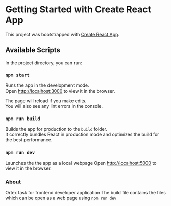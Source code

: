 # Getting Started with Create React App

This project was bootstrapped with [Create React App](https://github.com/facebook/create-react-app).

## Available Scripts

In the project directory, you can run:

### `npm start`

Runs the app in the development mode.\
Open [http://localhost:3000](http://localhost:3000) to view it in the browser.

The page will reload if you make edits.\
You will also see any lint errors in the console.

### `npm run build`

Builds the app for production to the `build` folder.\
It correctly bundles React in production mode and optimizes the build for the best performance.


### `npm run dev`

Launches the the app as a local webpage
Open [http://localhost:5000](http://localhost:5000) to view it in the browser.

### About
Ortex task for frontend developer application
The build file contains the files which can be open as a web page using `npm run dev`